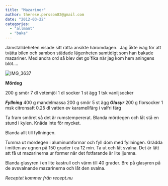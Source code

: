 ```yaml
---
title: "Mazariner"
author: therese.persson82@gmail.com
date: "2012-03-22"
categories: 
  - "allmant"
  - "baka"
---
```


Jämställdeheten visade sitt rätta ansikte häromdagen.  Jag åkte iväg för att tvätta bilen och sambon städade lägenheten samtidigt som han bakade mazariner. Med andra ord så blev det go´fika när jag kom hem aningens blöt....

![](/static/img/IMG_3637-1024x682.jpg "IMG_3637")

**Mördeg**

200 g smör 7 dl vetemjöl 1 dl socker 1 st ägg 1 tsk vaniljsocker

_**Fyllning**_ 400 g mandelmassa 200 g smör 5 st ägg _**Glasyr**_ 200 g florsocker 1 msk citronsaft 0.25 dl vatten ev karamellfärg i valfri färg

Ta fram smöret så det är rumstempererat. Blanda mördegen och låt stå en stund i kylen. Knåda inte för mycket.

Blanda allt till fyllningen.

Tumma ut mördegen i aluminumformar och fyll dom med fyllningen. Grädda i mitten av ugnen på 150 grader i ca 12 min. Ta ut och låt svalna. Det är lätt att få ut mazarinerna ur former när det fotfarande är lite ljumna.

Blanda glasyren i en lite kastrull och värm till 40 grader. Bre på glasyren på de avsvalnande mazarinerna och låt den svalna.

_Receptet kommer från recept.nu_
